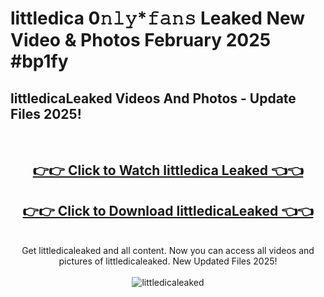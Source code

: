 # littledica 0𝚗𝚕𝚢*𝚏𝚊𝚗𝚜 Leaked New Video & Photos February 2025 #bp1fy

<h2>littledicaLeaked Videos And Photos - Update Files 2025!</h2>
<br>
<div align="center">
<h2><a href="https://mediaupload.pro?title=littledica&ref=11F" rel="nofollow">👉👉 Click to Watch littledica Leaked 👈👈</a></h2>
<h2><a href="https://mediaupload.pro?title=littledica&ref=11F" rel="nofollow">👉👉 Click to Download littledicaLeaked 👈👈</a></h2>
<br>
Get littledicaleaked and all content. Now you can access all videos and pictures of littledicaleaked. New Updated Files 2025!
<br>
<br>
<a href="https://mediaupload.pro?title=littledica&ref=11F" rel="nofollow" data-target="animated-image.originalLink"><img src="https://i.ibb.co/Gkj2r4b/banner.png" alt="littledicaleaked" style="max-width: 100%; display: inline-block;" data-target="animated-image.originalImage"></a>
</div>
<br>

